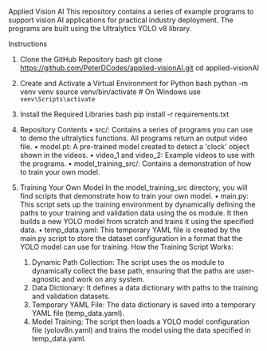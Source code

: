 Applied Vision AI
This repository contains a series of example programs to support vision AI applications for practical industry deployment. The programs are built using the Ultralytics YOLO v8 library.

Instructions
1. Clone the GitHub Repository
bash
git clone https://github.com/PeterDCodes/applied-visionAI.git
cd applied-visionAI

2. Create and Activate a Virtual Environment for Python
bash
python -m venv venv
source venv/bin/activate   # On Windows use `venv\Scripts\activate`

3. Install the Required Libraries
    bash
    pip install -r requirements.txt

4. Repository Contents
    •	src/: Contains a series of programs you can use to demo the ultralytics functions. All programs return an output video file.
    •	model.pt: A pre-trained model created to detect a 'clock' object shown in the videos.
    •	video_1 and video_2: Example videos to use with the programs.
    •	model_training_src/: Contains a demonstration of how to train your own model.
    
5. Training Your Own Model
    In the model_training_src directory, you will find scripts that demonstrate how to train your own model.
    •	main.py: This script sets up the training environment by dynamically defining the paths to your training and validation data using the os module. It then builds a new YOLO model from scratch and trains it using the specified data.
    •	temp_data.yaml: This temporary YAML file is created by the main.py script to store the dataset configuration in a format that the YOLO model can use for training.
    How the Training Script Works:
    1.	Dynamic Path Collection: The script uses the os module to dynamically collect the base path, ensuring that the paths are user-agnostic and work on any system.
    2.	Data Dictionary: It defines a data dictionary with paths to the training and validation datasets.
    3.	Temporary YAML File: The data dictionary is saved into a temporary YAML file (temp_data.yaml).
    4.	Model Training: The script then loads a YOLO model configuration file (yolov8n.yaml) and trains the model using the data specified in temp_data.yaml.

